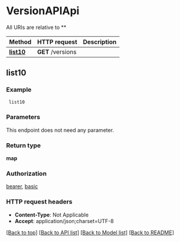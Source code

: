 # VersionAPIApi

All URIs are relative to **

Method | HTTP request | Description
------------- | ------------- | -------------
[**list10**](VersionAPIApi.md#list10) | **GET** /versions | 



## list10



### Example

```bash
 list10
```

### Parameters

This endpoint does not need any parameter.

### Return type

**map**

### Authorization

[bearer](../README.md#bearer), [basic](../README.md#basic)

### HTTP request headers

- **Content-Type**: Not Applicable
- **Accept**: application/json;charset=UTF-8

[[Back to top]](#) [[Back to API list]](../README.md#documentation-for-api-endpoints) [[Back to Model list]](../README.md#documentation-for-models) [[Back to README]](../README.md)

